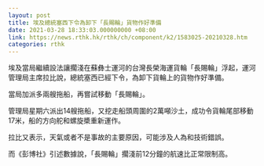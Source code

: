 ```yaml
---
layout: post
title: 埃及總統塞西下令為卸下「長賜輪」貨物作好準備
date: 2021-03-28 18:33:03.000000000 +08:00
link: https://news.rthk.hk/rthk/ch/component/k2/1583025-20210328.htm
categories: rthk
---
```


埃及當局繼續設法讓擱淺在蘇彝士運河的台灣長榮海運貨輪「長賜輪」浮起，運河管理局主席拉比說，總統塞西已經下令，為卸下貨輪上的貨物作好準備。

當局加派多兩艘拖船，再嘗試移動「長賜輪」。

管理局星期六派出14艘拖船，又挖走船頭周圍的2萬噸沙土，成功令貨輪尾部移動17米，船的方向舵和螺旋槳重新運作。

拉比又表示，天氣或者不是事故的主要原因，可能涉及人為和技術錯誤。

而《彭博社》引述數據說，「長賜輪」擱淺前12分鐘的航速比正常限制高。

